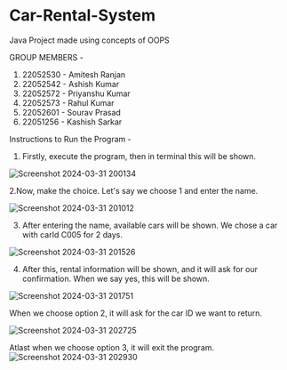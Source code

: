 # Car-Rental-System
Java Project made using concepts of OOPS

GROUP MEMBERS -
1. 22052530 - Amitesh Ranjan
2. 22052542 - Ashish Kumar
3. 22052572 - Priyanshu Kumar
4. 22052573 - Rahul Kumar
5. 22052601 - Sourav Prasad
6. 22051256 - Kashish Sarkar


Instructions to Run the Program - 

1. Firstly, execute the program, then in terminal this will be shown.
   
![Screenshot 2024-03-31 200134](https://github.com/AmiteshRanjan24/Car-Rental-System/assets/155641084/46faec05-bbf8-47ea-854d-f3782b841a64)

2.Now, make the choice. Let's say we choose 1 and enter the name.
   
![Screenshot 2024-03-31 201012](https://github.com/AmiteshRanjan24/Car-Rental-System/assets/155641084/d504dd98-eb9e-44ea-815a-1b60944593aa)

3. After entering the name, available cars will be shown. We chose a car with carId C005 for 2 days.
   
![Screenshot 2024-03-31 201526](https://github.com/AmiteshRanjan24/Car-Rental-System/assets/155641084/841ce211-3c8e-4d7a-a4b8-777e9ba1780d)

4. After this, rental information will be shown, and it will ask for our confirmation. When we say yes, this will be shown.

![Screenshot 2024-03-31 201751](https://github.com/AmiteshRanjan24/Car-Rental-System/assets/155641084/79b91228-d7ef-4fe8-ac00-6a30f510526b)

When we choose option 2, it will ask for the car ID we want to return.  

![Screenshot 2024-03-31 202725](https://github.com/AmiteshRanjan24/Car-Rental-System/assets/155641084/fadbaa7f-8909-4c41-a001-af37fe9446ce)

Atlast when we choose option 3, it will exit the program.
![Screenshot 2024-03-31 202930](https://github.com/AmiteshRanjan24/Car-Rental-System/assets/155641084/57374391-d3d1-4ebc-850f-c183689185da)

